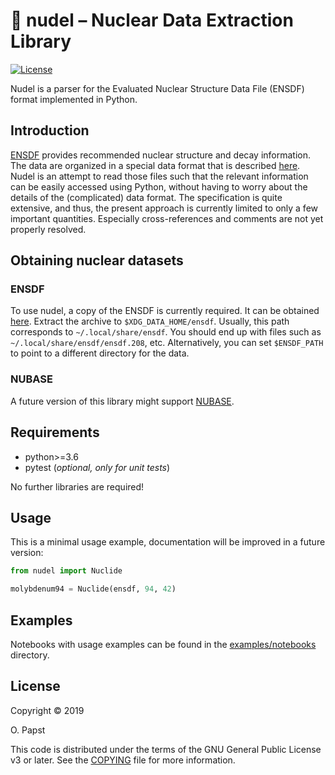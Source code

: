 # 🍝 nudel – Nuclear Data Extraction Library

[![License](https://img.shields.io/badge/License-GPL%20v3+-blue.svg)](COPYING)

Nudel is a parser for the Evaluated Nuclear Structure Data File (ENSDF) format implemented in Python.

## Introduction

[ENSDF](https://www.nndc.bnl.gov/ensdf/) provides recommended nuclear structure and decay information.
The data are organized in a special data format that is described [here](https://www.nndc.bnl.gov/nndcscr/documents/ensdf/ensdf-manual.pdf).
Nudel is an attempt to read those files such that the relevant information can be easily accessed using Python,
without having to worry about the details of the (complicated) data format.
The specification is quite extensive, and thus, the present approach is currently limited to only a few important quantities.
Especially cross-references and comments are not yet properly resolved.

## Obtaining nuclear datasets

### ENSDF

To use nudel, a copy of the ENSDF is currently required.
It can be obtained [here](https://www.nndc.bnl.gov/ensarchivals/).
Extract the archive to `$XDG_DATA_HOME/ensdf`.
Usually, this path corresponds to `~/.local/share/ensdf`.
You should end up with files such as `~/.local/share/ensdf/ensdf.208`, etc.
Alternatively, you can set `$ENSDF_PATH` to point to a different directory for the data.

### NUBASE

A future version of this library might support [NUBASE](http://amdc.in2p3.fr/web/nubase_en.html). 

## Requirements

- python>=3.6
- pytest (*optional, only for unit tests*)

No further libraries are required!

## Usage

This is a minimal usage example, documentation will be improved in a future version:

```python
from nudel import Nuclide

molybdenum94 = Nuclide(ensdf, 94, 42)
```

## Examples

Notebooks with usage examples can be found in the [examples/notebooks](examples/notebooks) directory.

## License

Copyright © 2019

O. Papst

This code is distributed under the terms of the GNU General Public License v3 or later. See the [COPYING](COPYING) file for more information.
